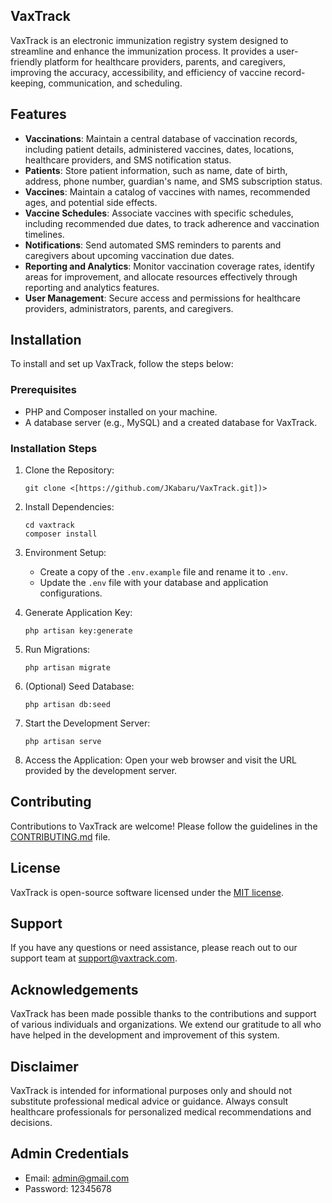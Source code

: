 

## VaxTrack

VaxTrack is an electronic immunization registry system designed to streamline and enhance the immunization process. It provides a user-friendly platform for healthcare providers, parents, and caregivers, improving the accuracy, accessibility, and efficiency of vaccine record-keeping, communication, and scheduling.

## Features

- **Vaccinations**: Maintain a central database of vaccination records, including patient details, administered vaccines, dates, locations, healthcare providers, and SMS notification status.
- **Patients**: Store patient information, such as name, date of birth, address, phone number, guardian's name, and SMS subscription status.
- **Vaccines**: Maintain a catalog of vaccines with names, recommended ages, and potential side effects.
- **Vaccine Schedules**: Associate vaccines with specific schedules, including recommended due dates, to track adherence and vaccination timelines.
- **Notifications**: Send automated SMS reminders to parents and caregivers about upcoming vaccination due dates.
- **Reporting and Analytics**: Monitor vaccination coverage rates, identify areas for improvement, and allocate resources effectively through reporting and analytics features.
- **User Management**: Secure access and permissions for healthcare providers, administrators, parents, and caregivers.

## Installation

To install and set up VaxTrack, follow the steps below:

### Prerequisites

- PHP and Composer installed on your machine.
- A database server (e.g., MySQL) and a created database for VaxTrack.

### Installation Steps

1. Clone the Repository:
   ```
   git clone <[https://github.com/JKabaru/VaxTrack.git])>
   ```

2. Install Dependencies:
   ```
   cd vaxtrack
   composer install
   ```

3. Environment Setup:
   - Create a copy of the `.env.example` file and rename it to `.env`.
   - Update the `.env` file with your database and application configurations.

4. Generate Application Key:
   ```
   php artisan key:generate
   ```

5. Run Migrations:
   ```
   php artisan migrate
   ```

6. (Optional) Seed Database:
   ```
   php artisan db:seed
   ```

7. Start the Development Server:
   ```
   php artisan serve
   ```

8. Access the Application:
   Open your web browser and visit the URL provided by the development server.

## Contributing

Contributions to VaxTrack are welcome! Please follow the guidelines in the [CONTRIBUTING.md](CONTRIBUTING.md) file.

## License

VaxTrack is open-source software licensed under the [MIT license](LICENSE).

## Support

If you have any questions or need assistance, please reach out to our support team at [support@vaxtrack.com](mailto:support@vaxtrack.com).

## Acknowledgements

VaxTrack has been made possible thanks to the contributions and support of various individuals and organizations. We extend our gratitude to all who have helped in the development and improvement of this system.

## Disclaimer

VaxTrack is intended for informational purposes only and should not substitute professional medical advice or guidance. Always consult healthcare professionals for personalized medical recommendations and decisions.

## Admin Credentials

- Email: admin@gmail.com
- Password: 12345678
